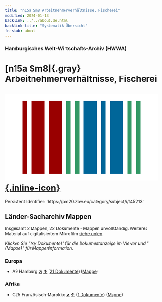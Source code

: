 ```yaml
---
title: "n15a Sm8 Arbeitnehmerverhältnisse, Fischerei"
modified: 2024-01-13
backlink: ../../about.de.html
backlink-title: "Systematik-Übersicht"
fn-stub: about
---
```


### Hamburgisches Welt-Wirtschafts-Archiv (HWWA)

# [n15a Sm8]{.gray}&#8201; Arbeitnehmerverhältnisse, Fischerei &#160; [![Wikidata](/images/Wikidata-logo.svg "Wikidata"){.inline-icon}](http://www.wikidata.org/entity/Q104710805)

<div class="hint">Persistent Identifier: `https://pm20.zbw.eu/category/subject/i/145213`</div>







## Länder-Sacharchiv Mappen






Insgesamt 2 Mappen, 22 Dokumente - Mappen unvollständig. Weiteres Material auf digitalisiertem Mikrofilm [siehe unten](#filmsections).

_Klicken Sie "(xy Dokumente)" für die Dokumentanzeige im Viewer und "(Mappe)" für Mappeninformation._




### Europa

- A9 Hamburg [**&nearr;**](../../../geo/i/140905/about.de.html "Hamburg (alle Mappen)") [**&uarr;**](../../../geo/about.de.html#A9 "Ländersystematik") (<a href="https://pm20.zbw.eu/iiifview/folder/sh/140905,145213" title="über: Hamburg : Arbeitnehmerverhältnisse, Fischerei" target="_blank">21 Dokumente</a>) ([Mappe](../../../../folder/sh/1409xx/140905/1452xx/145213/about.de.html))

### Afrika

- C25 Französisch-Marokko [**&nearr;**](../../../geo/i/141358/about.de.html "Französisch-Marokko (alle Mappen)") [**&uarr;**](../../../geo/about.de.html#C25 "Ländersystematik") (<a href="https://pm20.zbw.eu/iiifview/folder/sh/141358,145213" title="über: Französisch-Marokko : Arbeitnehmerverhältnisse, Fischerei" target="_blank">1 Dokumente</a>) ([Mappe](../../../../folder/sh/1413xx/141358/1452xx/145213/about.de.html))



<a id="filmsections" />













